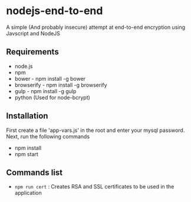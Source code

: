 # nodejs-end-to-end
A simple (And probably insecure) attempt at end-to-end encryption using Javscript and NodeJS

## Requirements
- node.js
- npm 
- bower - npm install -g bower
- browserify - npm install -g browserify 
- gulp - npm install -g gulp 
- python (Used for node-bcrypt)

## Installation 
First create a file 'app-vars.js' in the root and enter your mysql password. Next, run the following commands

- npm install
- npm start

## Commands list
- `npm run cert` : Creates RSA and SSL certificates to be used in the application

